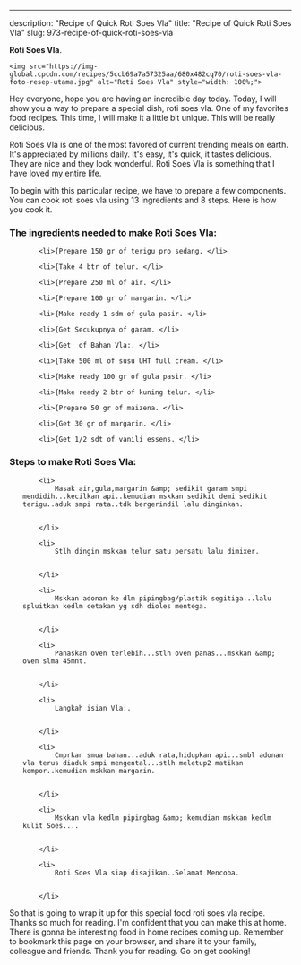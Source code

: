 ---
description: "Recipe of Quick Roti Soes Vla"
title: "Recipe of Quick Roti Soes Vla"
slug: 973-recipe-of-quick-roti-soes-vla

<p>
	<strong>Roti Soes Vla</strong>. 
	
</p>
<p>
	
	<img src="https://img-global.cpcdn.com/recipes/5ccb69a7a57325aa/680x482cq70/roti-soes-vla-foto-resep-utama.jpg" alt="Roti Soes Vla" style="width: 100%;">
	
	
</p>
<p>
	Hey everyone, hope you are having an incredible day today. Today, I will show you a way to prepare a special dish, roti soes vla. One of my favorites food recipes. This time, I will make it a little bit unique. This will be really delicious.
</p>
	
<p>
	Roti Soes Vla is one of the most favored of current trending meals on earth. It's appreciated by millions daily. It's easy, it's quick, it tastes delicious. They are nice and they look wonderful. Roti Soes Vla is something that I have loved my entire life.
</p>
<p>
	
</p>

<p>
To begin with this particular recipe, we have to prepare a few components. You can cook roti soes vla using 13 ingredients and 8 steps. Here is how you cook it.
</p>

<h3>The ingredients needed to make Roti Soes Vla:</h3>

<ol>
	
		<li>{Prepare 150 gr of terigu pro sedang. </li>
	
		<li>{Take 4 btr of telur. </li>
	
		<li>{Prepare 250 ml of air. </li>
	
		<li>{Prepare 100 gr of margarin. </li>
	
		<li>{Make ready 1 sdm of gula pasir. </li>
	
		<li>{Get Secukupnya of garam. </li>
	
		<li>{Get  of Bahan Vla:. </li>
	
		<li>{Take 500 ml of susu UHT full cream. </li>
	
		<li>{Make ready 100 gr of gula pasir. </li>
	
		<li>{Make ready 2 btr of kuning telur. </li>
	
		<li>{Prepare 50 gr of maizena. </li>
	
		<li>{Get 30 gr of margarin. </li>
	
		<li>{Get 1/2 sdt of vanili essens. </li>
	
</ol>
<p>
	
</p>

<h3>Steps to make Roti Soes Vla:</h3>

<ol>
	
		<li>
			Masak air,gula,margarin &amp; sedikit garam smpi mendidih...kecilkan api..kemudian mskkan sedikit demi sedikit terigu..aduk smpi rata..tdk bergerindil lalu dinginkan.
			
			
		</li>
	
		<li>
			Stlh dingin mskkan telur satu persatu lalu dimixer.
			
			
		</li>
	
		<li>
			Mskkan adonan ke dlm pipingbag/plastik segitiga...lalu spluitkan kedlm cetakan yg sdh dioles mentega.
			
			
		</li>
	
		<li>
			Panaskan oven terlebih...stlh oven panas...mskkan &amp; oven slma 45mnt.
			
			
		</li>
	
		<li>
			Langkah isian Vla:.
			
			
		</li>
	
		<li>
			Cmprkan smua bahan...aduk rata,hidupkan api...smbl adonan vla terus diaduk smpi mengental...stlh meletup2 matikan kompor..kemudian mskkan margarin.
			
			
		</li>
	
		<li>
			Mskkan vla kedlm pipingbag &amp; kemudian mskkan kedlm kulit Soes....
			
			
		</li>
	
		<li>
			Roti Soes Vla siap disajikan..Selamat Mencoba.
			
			
		</li>
	
</ol>

<p>
	
</p>

<p>
	So that is going to wrap it up for this special food roti soes vla recipe. Thanks so much for reading. I'm confident that you can make this at home. There is gonna be interesting food in home recipes coming up. Remember to bookmark this page on your browser, and share it to your family, colleague and friends. Thank you for reading. Go on get cooking!
</p>
